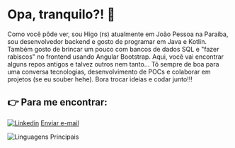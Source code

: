 # Opa, tranquilo?! :vulcan_salute:

Como você pôde ver, sou Higo (rs) atualmente em João Pessoa na Paraíba, sou desenvolvedor backend e gosto de programar em Java e Kotlin. Também gosto de brincar um pouco com bancos de dados SQL e "fazer rabiscos" no frontend usando Angular Bootstrap. Aqui, você vai encontrar alguns repos antigos e talvez outros nem tanto... Tô sempre de boa para uma conversa tecnologias, desenvolvimento de POCs e colaborar em projetos (se eu souber hehe). Bora trocar ideias e codar junto!!!

## :point_right: Para me encontrar:

[![Linkedin](https://img.shields.io/badge/LinkedIn-0077B5?style=for-the-badge&logo=linkedin&logoColor=white)](https://www.linkedin.com/in/jessicamedeirospocarli/)
<a href="mailto:contato@higodev.com">Enviar e-mail</a>

![Linguagens Principais](https://github-readme-stats.vercel.app/api/top-langs/?username=higodev&theme=tokyonight&hide_border=true&custom_title=Linguagens%20%Principais)
